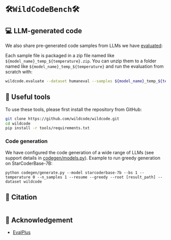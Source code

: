 # `🛠️WildCodeBench🛠️`


## 💻 LLM-generated code

We also share pre-generated code samples from LLMs we have [evaluated](https://open-eval.github.io/leaderboard.html):

Each sample file is packaged in a zip file named like `${model_name}_temp_${temperature}.zip`.
You can unzip them to a folder named like `${model_name}_temp_${temperature}` and run the evaluation from scratch with:

```bash
wildcode.evaluate --dataset humaneval --samples ${model_name}_temp_${temperature}
```

## 🔨 Useful tools

To use these tools, please first install the repository from GitHub:

```bash
git clone https://github.com/wildcode/wildcode.git
cd wildcode
pip install -r tools/requirements.txt
```

### Code generation

We have configured the code generation of a wide range of LLMs (see support details in [codegen/models.py](https://github.com/wildcode/wildcode/blob/master/codegen/model.py)).
Example to run greedy generation on StarCoderBase-7B:

```shell
python codegen/generate.py --model starcoderbase-7b --bs 1 --temperature 0 --n_samples 1 --resume --greedy --root [result_path] --dataset wildcode
```

## 📜 Citation

```bibtex
```

## 🙏 Acknowledgement

- [EvalPlus](https://github.com/evalplus/evalplus)
